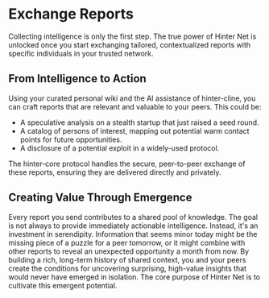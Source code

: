 # Exchange Reports

Collecting intelligence is only the first step.
The true power of Hinter Net is unlocked once you start exchanging tailored, contextualized reports with specific individuals in your trusted network.

## From Intelligence to Action

Using your curated personal wiki and the AI assistance of hinter-cline, you can craft reports that are relevant and valuable to your peers.
This could be:

- A speculative analysis on a stealth startup that just raised a seed round.
- A catalog of persons of interest, mapping out potential warm contact points for future opportunities.
- A disclosure of a potential exploit in a widely-used protocol.

The hinter-core protocol handles the secure, peer-to-peer exchange of these reports, ensuring they are delivered directly and privately.

## Creating Value Through Emergence

Every report you send contributes to a shared pool of knowledge.
The goal is not always to provide immediately actionable intelligence.
Instead, it's an investment in serendipity.
Information that seems minor today might be the missing piece of a puzzle for a peer tomorrow, or it might combine with other reports to reveal an unexpected opportunity a month from now.
By building a rich, long-term history of shared context, you and your peers create the conditions for uncovering surprising, high-value insights that would never have emerged in isolation.
The core purpose of Hinter Net is to cultivate this emergent potential.

